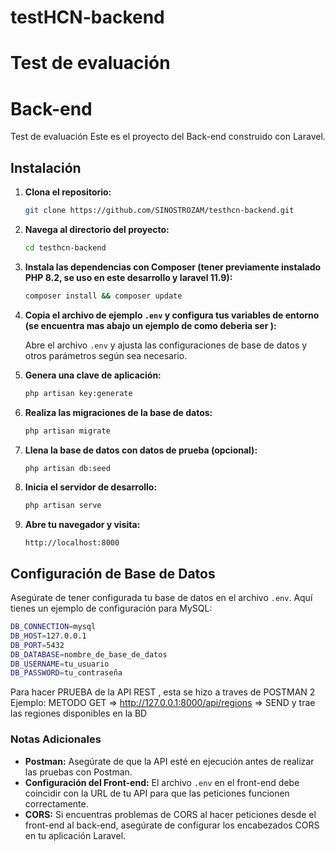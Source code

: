 # testHCN-backend

# Test de evaluación

# Back-end

Test de evaluación Este es el proyecto del Back-end construido con Laravel.

## Instalación

1. **Clona el repositorio:**

    ```bash
    git clone https://github.com/SINOSTROZAM/testhcn-backend.git
    ```

2. **Navega al directorio del proyecto:**

    ```bash
    cd testhcn-backend

    ```

3. **Instala las dependencias con Composer (tener previamente instalado PHP 8.2, se uso en este desarrollo y laravel 11.9):**

    ```bash
    composer install && composer update
    ```

4. **Copia el archivo de ejemplo `.env` y configura tus variables de entorno (se encuentra mas abajo un ejemplo  de como deberia ser ):**
   
    Abre el archivo `.env` y ajusta las configuraciones de base de datos y otros parámetros según sea necesario.

6. **Genera una clave de aplicación:**

    ```bash
    php artisan key:generate
    ```

7. **Realiza las migraciones de la base de datos:**

    ```bash
    php artisan migrate
    ```

8. **Llena la base de datos con datos de prueba (opcional):**

    ```bash
    php artisan db:seed
    ```

9. **Inicia el servidor de desarrollo:**

    ```bash
    php artisan serve
    ```

10. **Abre tu navegador y visita:**

    ```
    http://localhost:8000
    ```

## Configuración de Base de Datos

Asegúrate de tener configurada tu base de datos en el archivo `.env`. Aquí tienes un ejemplo de configuración para MySQL:
```bash
DB_CONNECTION=mysql
DB_HOST=127.0.0.1
DB_PORT=5432
DB_DATABASE=nombre_de_base_de_datos
DB_USERNAME=tu_usuario
DB_PASSWORD=tu_contraseña
```
Para hacer PRUEBA de la API REST , esta se hizo  a traves de POSTMAN 2
Ejemplo: 
METODO GET =>  http://127.0.0.1:8000/api/regions  => SEND y trae las regiones disponibles en la BD

### **Notas Adicionales**

- **Postman:** Asegúrate de que la API esté en ejecución antes de realizar las pruebas con Postman.
- **Configuración del Front-end:** El archivo `.env` en el front-end debe coincidir con la URL de tu API para que las peticiones funcionen correctamente.
- **CORS:** Si encuentras problemas de CORS al hacer peticiones desde el front-end al back-end, asegúrate de configurar los encabezados CORS en tu aplicación Laravel.
